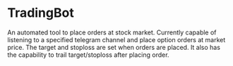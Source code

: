 # TradingBot
An automated tool to place orders at stock market. Currently capable of listening to a specified telegram channel and place option orders at market price. The target and stoploss are set when orders are placed. It also has the capability to trail target/stoploss after placing order.
